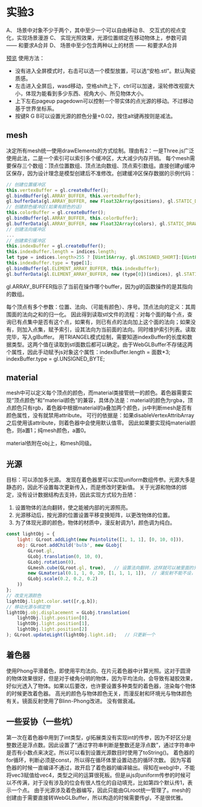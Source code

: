 # 实验3
A、 场景中对象不少于两个，其中至少一个可以自由移动
B、 交互式的视点变化，实现场景漫游
C、 实现光照效果，光源位置绑定在移动物体上，参数可调    —— 和要求A合并
D、 场景中至少包含两种以上的材质    —— 和要求A合并

[预览](http://htmlpreview.github.io/?https://github.com/madderscientist/codeRoad/blob/main/WebGL/lab3/lab3.html)
使用方法：
- 没有进入全屏模式时，右击可以选一个模型放置，可以选“安柏.stl”。默认陶瓷质感。
- 左击进入全屏后，wasd移动，空格shift上下，ctrl可以加速，滚轮修改视窗大小，体现为能看到多少东西、视角大小、所见物体大小。
- 上下左右pageup pagedown可以控制一个带实体的点光源的移动。不过移动基于世界坐标系。
- 按键R G B可以设置光源的颜色分量+0.02，按住alt键再按则是减法。

## mesh
决定所有mesh统一使用drawElements的方式绘制。理由有2：一是Three.js广泛使用此法，二是一个索引可以索引多个缓冲区，大大减少内存开销。
每个mesh需要保存三个数组：顶点位置数组、顶点法向数组、顶点索引数组。直接创建gl缓冲区保存，因为设计理念是模型创建后不准修改。创建缓冲区保存数据的示例代码：
```js
// 创建位置缓冲区
this.vertexBuffer = gl.createBuffer();
gl.bindBuffer(gl.ARRAY_BUFFER, this.vertexBuffer);
gl.bufferData(gl.ARRAY_BUFFER, new Float32Array(positions), gl.STATIC_DRAW);
// 创建颜色缓冲区(如果有颜色的话)
this.colorBuffer = gl.createBuffer();
gl.bindBuffer(gl.ARRAY_BUFFER, this.colorBuffer);
gl.bufferData(gl.ARRAY_BUFFER, new Float32Array(colors), gl.STATIC_DRAW);
// 创建法向缓冲区
...
// 创建索引缓冲区
this.indexBuffer = gl.createBuffer();
this.indexBuffer.length = indices.length;
let type = indices.length>255 ? [Uint16Array, gl.UNSIGNED_SHORT]:[Uint8Array, gl.UNSIGNED_BYTE];
this.indexBuffer.type = type[1];
gl.bindBuffer(gl.ELEMENT_ARRAY_BUFFER, this.indexBuffer);
gl.bufferData(gl.ELEMENT_ARRAY_BUFFER, new (type[0])(indices), gl.STATIC_DRAW);
```
gl.ARRAY_BUFFER指示了当前在操作哪个buffer，因为gl的函数操作的是其指向的数组。

每个顶点有多个参数：位置、法向、（可能有颜色）、序号。顶点法向的定义：其周围面的法向之和的归一化。
因此得到读取stl文件的流程：对每个面的每个点，查询已有点集中是否有这个点，如果有，则已有点的法向加上这个面的法向；如果没有，则加入点集，赋予索引，设其法向为当前面的法向。同时维护索引列表。读取完毕，写入glBuffer。
用TRIANGEL模式绘制，需要知道indexBuffer的长度和数据类型。这两个值在读取到stl面数后都可以确定。由于WebGLBuffer不存储这两个属性，因此手动赋予js对象这个属性：indexBuffer.length = 面数*3; indexBuffer.type = gl.UNSIGNED_BYTE;

## material
mesh中可以定义每个顶点的颜色，而material类接管统一的颜色。着色器需要实现“顶点颜色”和“material颜色”的兼容，具体办法是：material的颜色为rgba，顶点颜色只有rgb，着色器中根据material的a叠加两个颜色，js中判断mesh是否有颜色属性，没有就禁用attribute。
可行的依据是：如果disableVertexAttribArray之后使用该attribute，则着色器中会使用默认值零。
因此如果要实现纯material颜色，则a置1；纯mesh颜色，a置0。

material依附在obj上，和mesh同级。

## 光源
目标：可以添加多光源。
发现在着色器里可以实现uniform数组传参。光源大多是静态的，因此不设置每次更新传入，而是修改时更新值。
关于光源和物体的绑定，没有设计数据结构去支持，因此实现方式较为丑陋：
1. 设置物体的法向翻转，使之能被内部的光源照亮。
2. 光源移动后，按光源的位置设置平移变换矩阵，以更改物体的位置。
3. 为了体现光源的颜色，物体的材质中，漫反射调为1，颜色调为纯白。
```js
const lightObj = {
    light: GLroot.addLight(new Pointolite([1, 1, 1], [0, 10, 0])),
    obj: GLroot.addChild('bulb', new GLobj(
        GLroot.gl,
        GLobj.translation(0, 10, 0),
        GLobj.rotation(0),
        GLmesh.cube(GLroot.gl, true),   // 设置法向翻转，这样就可以被里面的光源照亮了
        new GLmaterial(0.1, 1, 0, 20, [1, 1, 1, 1]),  // 漫反射不能不设，不然黑的
        GLobj.scale(0.2, 0.2, 0.2)
    ))
};
// 改变光源颜色
lightObj.light.color.set([r,g,b]);
// 移动光源与绑定物
lightObj.obj.displacement = GLobj.translation(
    lightObj.light.position[0],
    lightObj.light.position[1],
    lightObj.light.position[2]
); GLroot.updateLight(lightObj.light.id);   // 只更新一个
```

## 着色器
使用Phong平滑着色，即使用平均法向、在片元着色器中计算光照。这对于圆滑的物体效果很好，但是对于棱角分明的物体，因为平均法向，会导致有凝胶效果，好似光透入了物体。如果以后要改，也许要设置多种类型的着色器，渲染每个物体的时候更改着色器。
高光的颜色与物体颜色无关，而漫反射和环境光与物体颜色有关。镜面反射使用了Blinn-Phong改进。
没有做衰减。

## 一些妥协（一些坑）
第一次在着色器中用到了int类型，gl拓展类没有实现int的传参，因为不好区分是整数还是浮点数。因此设置了“通过字符串判断是整数还是浮点数”，通过字符串中是否有小数点来决定。所以可以看到设置光源数目时使用了toString()。
着色器的for循环，判断必须是const，所以得在循环体里设置动态的循环次数。
因为写着色器的时候一直编译不通过，故开启了着色器的编译输出。得知在webgl中，不能将vec3赋值给vec4，类型之间的运算很死板。但是从js向uniform传参的时候可以不传满，对于没有涉及的位会有很人性化的自动填充，比如第四个默认传1，表示一个点。
由于光源涉及着色器编写，因此只能由GLroot统一管理了。mesh的创建由于需要直接转WebGLBuffer，所以构造的时候需要传gl，不是很优雅。